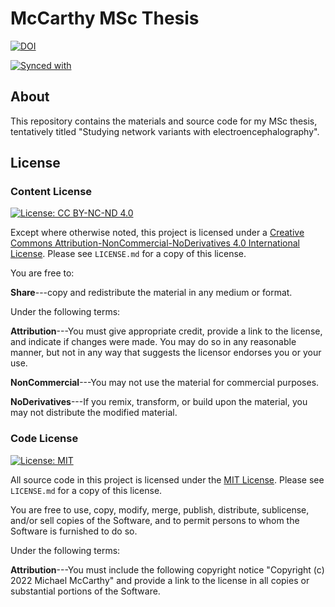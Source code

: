 # McCarthy MSc Thesis

<!-- badges: start -->
[![DOI](https://zenodo.org/badge/495956659.svg)](https://zenodo.org/badge/latestdoi/495956659)

[![Synced with](https://img.shields.io/badge/Synced%20with-OSF-blue.svg)](https://osf.io/xztdk/)
<!-- badges: end -->

## About

This repository contains the materials and source code for my MSc thesis, tentatively titled "Studying network variants with electroencephalography".

## License

### Content License

[![License: CC BY-NC-ND 4.0](https://img.shields.io/badge/License-CC_BY--NC--ND_4.0-lightgrey.svg)](https://creativecommons.org/licenses/by-nc-nd/4.0/)

Except where otherwise noted, this project is licensed under a [Creative Commons Attribution-NonCommercial-NoDerivatives 4.0 International License](https://creativecommons.org/licenses/by-nc-nd/4.0/). Please see `LICENSE.md` for a copy of this license.

You are free to:

**Share**---copy and redistribute the material in any medium or format.

Under the following terms:

**Attribution**---You must give appropriate credit, provide a link to the license, and indicate if changes were made. You may do so in any reasonable manner, but not in any way that suggests the licensor endorses you or your use.

**NonCommercial**---You may not use the material for commercial purposes.

**NoDerivatives**---If you remix, transform, or build upon the material, you may not distribute the modified material.

### Code License

[![License: MIT](https://img.shields.io/badge/License-MIT-yellow.svg)](https://opensource.org/licenses/MIT)

All source code in this project is licensed under the [MIT License](https://opensource.org/licenses/MIT). Please see `LICENSE.md` for a copy of this license.

You are free to use, copy, modify, merge, publish, distribute, sublicense, and/or sell copies of the Software, and to permit persons to whom the Software is furnished to do so.

Under the following terms:

**Attribution**---You must include the following copyright notice "Copyright (c) 2022 Michael McCarthy" and provide a link to the license in all copies or substantial portions of the Software.
